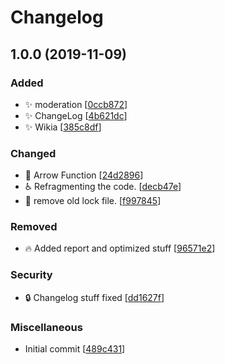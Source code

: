 # Changelog

<a name="1.0.0"></a>
## 1.0.0 (2019-11-09)

### Added

- ✨ moderation [[0ccb872](https://github.com/EvilSpark/EvilBot/commit/0ccb87242402cadd72b5ade2914c0c245acc3748)]
- ✨ ChangeLog [[4b621dc](https://github.com/EvilSpark/EvilBot/commit/4b621dc26e6b2e34622a70d9a9ecaa64e183b949)]
- ✨ Wikia [[385c8df](https://github.com/EvilSpark/EvilBot/commit/385c8df15175ccbd6923471dfc530b1525aa2120)]

### Changed

- 🎨 Arrow Function [[24d2896](https://github.com/EvilSpark/EvilBot/commit/24d2896a65856f816b9cf63ecd064fc517a50280)]
- ♿ Refragmenting the code. [[decb47e](https://github.com/EvilSpark/EvilBot/commit/decb47e436e842e73ab65dcfa0d2a4e15a31e005)]
- 🎨 remove old lock file. [[f997845](https://github.com/EvilSpark/EvilBot/commit/f9978458f4146829d6b967eab3d72fa95540a2b0)]

### Removed

- 🔥 Added report and optimized stuff [[96571e2](https://github.com/EvilSpark/EvilBot/commit/96571e268b7e5cb938092f345af9baf5159c7ebb)]

### Security

- 🔒 Changelog stuff fixed [[dd1627f](https://github.com/EvilSpark/EvilBot/commit/dd1627f52a57a743438bfc9bc7d16be6197ec0dd)]

### Miscellaneous

-  Initial commit [[489c431](https://github.com/EvilSpark/EvilBot/commit/489c431490a7689b4898bb66112ab6252904158a)]


